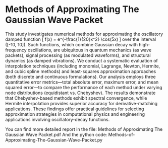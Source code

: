 # Methods of Approximating The Gaussian Wave Packet
This study investigates numerical methods for approximating the oscillatory damped function
\[
f(x) = e^{-\frac{1}{20}x^2} \cos(5x)
\]
over the interval \([-10, 10]\). Such functions, which combine Gaussian decay with high-frequency oscillations, are ubiquitous in quantum mechanics (as wave packets), signal processing (as modulated waveforms), and structural dynamics (as damped vibrations). We conduct a systematic evaluation of interpolation techniques (including monomial, Lagrange, Newton, Hermite, and cubic spline methods) and least-squares approximation approaches (both discrete and continuous formulations). Our analysis employs three quantitative error metrics—total absolute error, maximum error, and mean squared error—to compare the performance of each method under varying node distributions (equidistant vs. Chebyshev). The results demonstrate that Chebyshev-based methods exhibit spectral convergence, while Hermite interpolation provides superior accuracy for derivative-matching applications. These findings offer practical guidelines for selecting approximation strategies in computational physics and engineering applications involving oscillatory-decay functions.

You can find more detailed report in the file: Methods of Approximating The Gaussian Wave Packet.pdf
And the python code: Methods-of-Approximating-The-Gaussian-Wave-Packet.py
